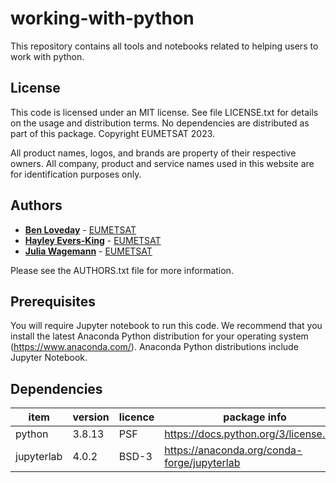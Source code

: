 # working-with-python

This repository contains all tools and notebooks related to helping users to work with python.

## License
 
This code is licensed under an MIT license. See file LICENSE.txt for details on the usage and distribution terms. No dependencies are distributed as part of this package. Copyright EUMETSAT 2023.

All product names, logos, and brands are property of their respective owners. All company, product and service names used in this website are for identification purposes only.

## Authors

* [**Ben Loveday**](mailto://ops@eumetsat.int) - [EUMETSAT](http://www.eumetsat.int)
* [**Hayley Evers-King**](mailto://ops@eumetsat.int) - [EUMETSAT](http://www.eumetsat.int)
* [**Julia Wagemann**](mailto://ops@eumetsat.int) - [EUMETSAT](http://www.eumetsat.int)

Please see the AUTHORS.txt file for more information.

## Prerequisites
 
You will require Jupyter notebook to run this code. We recommend that you install the
latest Anaconda Python distribution for your operating system (https://www.anaconda.com/).
Anaconda Python distributions include Jupyter Notebook.

## Dependencies

|item|version|licence|package info|
|---|---|---|---|
|python|3.8.13|PSF|https://docs.python.org/3/license.html|
|jupyterlab|4.0.2|BSD-3|https://anaconda.org/conda-forge/jupyterlab|
